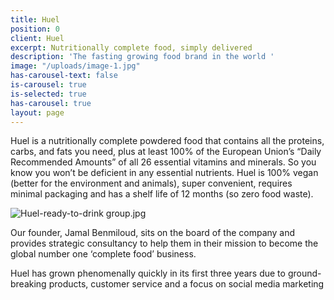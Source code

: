 ```yaml
---
title: Huel
position: 0
client: Huel
excerpt: Nutritionally complete food, simply delivered
description: 'The fasting growing food brand in the world '
image: "/uploads/image-1.jpg"
has-carousel-text: false
is-carousel: true
is-selected: true
has-carousel: true
layout: page
---
```


Huel is a nutritionally complete powdered food ​that contains all the proteins, carbs, and fats you need, plus at least 100% of the European Union’s “Daily Recommended Amounts” of all 26 essential vitamins and minerals. So you know you won’t be deficient in any essential nutrients. Huel is 100% vegan (better for the environment and animals), super convenient, requires minimal packaging and has a shelf life of 12 months (so zero food waste).

![Huel-ready-to-drink group.jpg](/uploads/Huel-ready-to-drink%20group.jpg)

Our founder, Jamal Benmiloud, sits on the board of the company and provides strategic consultancy to help them in their mission to become the global number one ‘complete food’ business.

Huel has grown phenomenally quickly in its first three years due to ground-breaking products, customer service and a focus on social media marketing